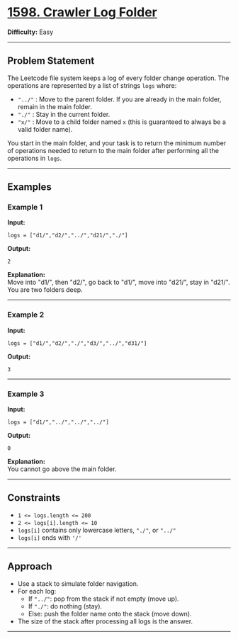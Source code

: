 # [1598. Crawler Log Folder](https://leetcode.com/problems/crawler-log-folder/)

**Difficulty:** Easy

---

## Problem Statement

The Leetcode file system keeps a log of every folder change operation. The operations are represented by a list of strings `logs` where:

- `"../"` : Move to the parent folder. If you are already in the main folder, remain in the main folder.
- `"./"` : Stay in the current folder.
- `"x/"` : Move to a child folder named `x` (this is guaranteed to always be a valid folder name).

You start in the main folder, and your task is to return the minimum number of operations needed to return to the main folder after performing all the operations in `logs`.

---

## Examples

### Example 1

**Input:**
```
logs = ["d1/","d2/","../","d21/","./"]
```
**Output:**
```
2
```
**Explanation:**  
Move into "d1/", then "d2/", go back to "d1/", move into "d21/", stay in "d21/".  
You are two folders deep.

---

### Example 2

**Input:**
```
logs = ["d1/","d2/","./","d3/","../","d31/"]
```
**Output:**
```
3
```

---

### Example 3

**Input:**
```
logs = ["d1/","../","../","../"]
```
**Output:**
```
0
```
**Explanation:**  
You cannot go above the main folder.

---

## Constraints

- `1 <= logs.length <= 200`
- `2 <= logs[i].length <= 10`
- `logs[i]` contains only lowercase letters, `"./"`, or `"../"`
- `logs[i]` ends with `'/'`

---

## Approach

- Use a stack to simulate folder navigation.
- For each log:
  - If `"../"`: pop from the stack if not empty (move up).
  - If `"./"`: do nothing (stay).
  - Else: push the folder name onto the stack (move down).
- The size of the stack after processing all logs is the answer.

---
